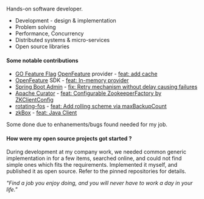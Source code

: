 Hands-on software developer.

* Development - design & implementation
* Problem solving
* Performance, Concurrency
* Distributed systems & micro-services
* Open source libraries

#### Some notable contributions
* [GO Feature Flag](https://gofeatureflag.org) [OpenFeature](https://openfeature.dev) provider - [feat: add cache](https://github.com/open-feature/java-sdk-contrib/pull/369)
* [OpenFeature](https://openfeature.dev) SDK - [feat: In-memory provider](https://github.com/open-feature/java-sdk/pull/546)
* [Spring Boot Admin](https://github.com/codecentric/spring-boot-admin#spring-boot-admin-by-codecentric) - [fix: Retry mechanism without delay causing failures](https://github.com/codecentric/spring-boot-admin/pull/2106)
* [Apache Curator](https://curator.apache.org) - [feat: Configurable ZookeeperFactory by ZKClientConfig](https://github.com/apache/curator/commit/414a4085c0228c5c4f960c43fb79d06d680eeea4)
* [rotating-fos](https://github.com/vy/rotating-fos#usage) - [feat: Add rolling scheme via maxBackupCount](https://github.com/vy/rotating-fos/commit/8b07a0c5de3524f9f4e9cda3237556bbe2532447)
* [zkBox](http://www.zkbox.com) - [feat: Java Client](http://www.zkbox.com/developers/client/java)

Some done due to enhanements/bugs found needed for my job.

#### How were my open source projects got started ?
During development at my company work, we needed common generic implementation in for a few items, searched online, and could not find simple ones which fits the requirements. Implemented it myself, and published it as open source. Refer to the pinned repositories for details.

_"Find a job you enjoy doing, and you will never have to work a day in your life."_

<!--
**liran2000/liran2000** is a ✨ _special_ ✨ repository because its `README.md` (this file) appears on your GitHub profile.
-->
